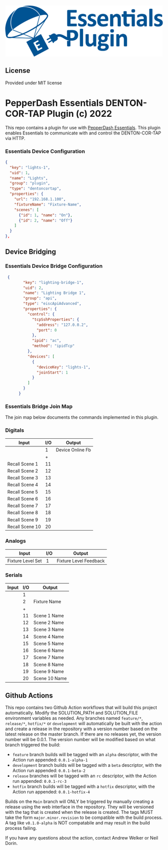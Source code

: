 ![PepperDash Logo](/images/essentials-plugin-blue.png)
## License
Provided under MIT license
# PepperDash Essentials DENTON-COR-TAP Plugin (c) 2022

This repo contains a plugin for use with [PepperDash Essentials](https://github.com/PepperDash/Essentials). This plugin enables Essentials to communicate with and control the DENTON-COR-TAP via HTTP.

### Essentials Device Configuration
```json
{
  "key": "lights-1",
  "uid": 1,
  "name": "Lights",
  "group": "plugin",
  "type": "dentoncortap",
  "properties": {
    "url": "192.168.1.100",
    "fixtureName": "Fixture-Name",
    "scenes": [
      {"id": 1, "name": "On"},
      {"id": 2, "name": "Off"}
    ]
  }         
},
```
## Device Bridging

### Essentials Device Bridge Configuration

```json
 {
        "key": "lighting-bridge-1",
        "uid": 2,
        "name": "Lighting Bridge 1",
        "group": "api",
        "type": "eiscApiAdvanced",
        "properties": {
          "control": {
            "tcpSshProperties": {
              "address": "127.0.0.2",
              "port": 0
            },
            "ipid": "ac",
            "method": "ipidTcp"
          },
          "devices": [
            {
              "deviceKey": "lights-1",
              "joinStart": 1
            }
          ]
        }
      }
```
### Essentials Bridge Join Map

The join map below documents the commands implemented in this plugin.

### Digitals

| Input                         | I/O | Output                    |
| ----------------------------- | --- | ------------------------- |
|                               | 1   | Device Online Fb          |
|                               | +   |                           |
| Recall Scene 1                | 11  |                           |
| Recall Scene 2                | 12  |                           |
| Recall Scene 3                | 13  |                           |
| Recall Scene 4                | 14  |                           |
| Recall Scene 5                | 15  |                           |
| Recall Scene 6                | 16  |                           |
| Recall Scene 7                | 17  |                           |
| Recall Scene 8                | 18  |                           |
| Recall Scene 9                | 19  |                           |
| Recall Scene 10               | 20  |                           |

### Analogs

| Input                         | I/O | Output                    |
| ----------------------------- | --- | ------------------------- |
| Fixture Level Set             | 1   | Fixture Level Feedback    |

### Serials

| Input | I/O | Output                      |
| ----- | --- | --------------------------- |
|       | 1   |                             |
|       | 2   | Fixture Name                |
|       | +   |                             |
|       | 11  | Scene 1 Name                |
|       | 12  | Scene 2 Name                |
|       | 13  | Scene 3 Name                |
|       | 14  | Scene 4 Name                |
|       | 15  | Scene 5 Name                |
|       | 16  | Scene 6 Name                |
|       | 17  | Scene 7 Name                |
|       | 18  | Scene 8 Name                |
|       | 19  | Scene 9 Name                |
|       | 20  | Scene 10 Name               |


## Github Actions

This repo contains two Github Action workflows that will build this project automatically. Modify the SOLUTION_PATH and SOLUTION_FILE environment variables as needed. Any branches named `feature/*`, `release/*`, `hotfix/*` or `development` will automatically be built with the action and create a release in the repository with a version number based on the latest release on the master branch. If there are no releases yet, the version number will be 0.0.1. The version number will be modified based on what branch triggered the build:

- `feature` branch builds will be tagged with an `alpha` descriptor, with the Action run appended: `0.0.1-alpha-1`
- `development` branch builds will be tagged with a `beta` descriptor, with the Action run appended: `0.0.1-beta-2`
- `release` branches will be tagged with an `rc` descriptor, with the Action run appended: `0.0.1-rc-3`
- `hotfix` branch builds will be tagged with a `hotfix` descriptor, with the Action run appended: `0.0.1-hotfix-4`

Builds on the `Main` branch will ONLY be triggered by manually creating a release using the web interface in the repository. They will be versioned with the tag that is created when the release is created. The tags MUST take the form `major.minor.revision` to be compatible with the build process. A tag like `v0.1.0-alpha` is NOT compatabile and may result in the build process failing.

If you have any questions about the action, contact Andrew Welker or Neil Dorin.